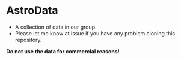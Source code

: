# AstroData
- A collection of data in our group.
- Please let me know at issue if you have any problem cloning this repository.

**Do not use the data for commercial reasons!**
